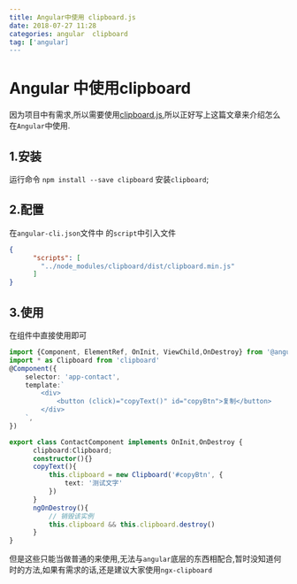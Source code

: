 ```yaml
---
title: Angular中使用 clipboard.js
date: 2018-07-27 11:28
categories: angular  clipboard
tag: ['angular]
---
```

# Angular 中使用clipboard
因为项目中有需求,所以需要使用[clipboard.js](https://github.com/zenorocha/clipboard.js),所以正好写上这篇文章来介绍怎么在`Angular`中使用.

## 1.安装
运行命令 `npm install --save clipboard` 安装`clipboard`;

## 2.配置
在`angular-cli.json`文件中 的`script`中引入文件
```json
{
      "scripts": [
        "../node_modules/clipboard/dist/clipboard.min.js"
      ]
}
```

## 3.使用
在组件中直接使用即可
```typescript
import {Component, ElementRef, OnInit, ViewChild,OnDestroy} from '@angular/core';
import * as Clipboard from 'clipboard'
@Component({
    selector: 'app-contact',
    template:`
        <div>
            <button (click)="copyText()" id="copyBtn">复制</button>
        </div>
    `,
})

export class ContactComponent implements OnInit,OnDestroy {
      clipboard:Clipboard;
      constructor(){}
      copyText(){
          this.clipboard = new Clipboard('#copyBtn', {
              text: '测试文字'
          })
      }
      ngOnDestroy(){
          // 销毁该实例
          this.clipboard && this.clipboard.destroy()
      }
}
```

但是这些只能当做普通的来使用,无法与`angular`底层的东西相配合,暂时没知道何时的方法,如果有需求的话,还是建议大家使用`ngx-clipboard`
